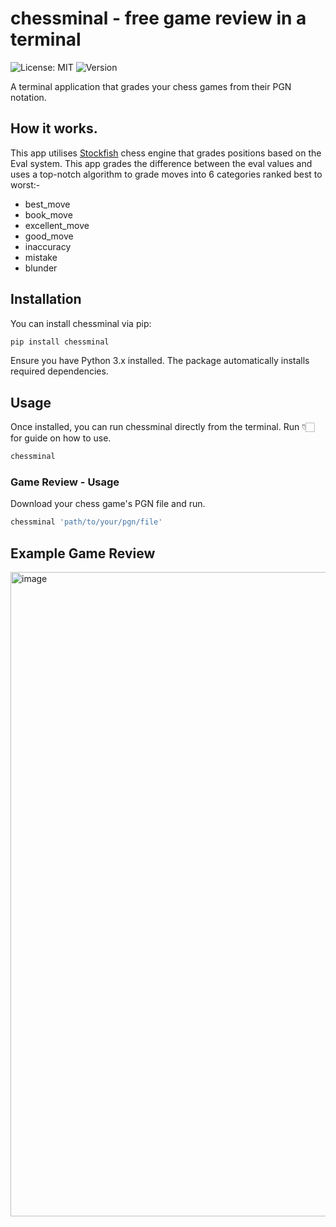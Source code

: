 # chessminal - free game review in a terminal
![License: MIT](https://img.shields.io/badge/License-MIT-blue.svg)
![Version](https://img.shields.io/badge/version-2.1.4exi-brightgreen.svg)

A terminal application that grades your chess games from their PGN notation.

## How it works.
This app utilises [Stockfish](https://stockfishchess.org) chess engine that grades positions based on the Eval system. This app grades the difference between the eval values and uses a top-notch algorithm to grade moves into 6 categories ranked best to worst:-

- best_move
- book_move
- excellent_move
- good_move
- inaccuracy
- mistake
- blunder

## Installation
You can install chessminal via pip:
```sh
pip install chessminal
```
Ensure you have Python 3.x installed. The package automatically installs required dependencies.

## Usage
Once installed, you can run chessminal directly from the terminal. Run 👇🏻 for guide on how to use.
```sh
chessminal
```

### Game Review - Usage

Download your chess game's PGN file and run.
```sh
chessminal 'path/to/your/pgn/file'
```

## Example Game Review

<img width="1031" alt="image" src="https://github.com/user-attachments/assets/061c951a-2c7e-4d3c-ab5f-6099e4903142" />
